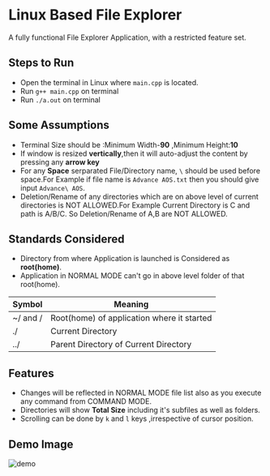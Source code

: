 
# Linux Based File Explorer


A fully functional File Explorer Application, with a restricted feature set.

## Steps to Run
- Open the terminal in Linux where `main.cpp` is located.
- Run `g++ main.cpp` on terminal
- Run `./a.out` on terminal

## Some Assumptions

- Terminal Size should be :Minimum Width-**90** ,Minimum Height:**10**
- If window is resized **vertically**,then it will auto-adjust the content by pressing any **arrow key** 
- For any **Space** serparated File/Directory name, `\` should be used before space.For Example if file name is `Advance AOS.txt` then you should give input `Advance\ AOS`.
- Deletion/Rename of any directories which are on above level of current directories is NOT ALLOWED.For Example Current Directory is C and path is A/B/C. So Deletion/Rename of A,B are NOT ALLOWED.

## Standards Considered
- Directory from where Application is launched is Considered as **root(home)**.
- Application in NORMAL MODE can't go in above level folder of that root(home).



| Symbol             | Meaning                                                                |
| ----------------- | ------------------------------------------------------------------ |
| ~/ and / | Root(home) of application where it started |
| ./ | Current Directory |
| ../ | Parent Directory of Current Directory |



## Features 
- Changes will be reflected in NORMAL MODE file list also as you execute any command from COMMAND MODE.
- Directories will show **Total Size** including it's subfiles as well as folders.
- Scrolling can be done by `k` and `l` keys ,irrespective of cursor position. 

## Demo Image

![demo](https://user-images.githubusercontent.com/43428382/140296262-674a3b7a-621e-4832-9ef8-704385d5b468.png)
